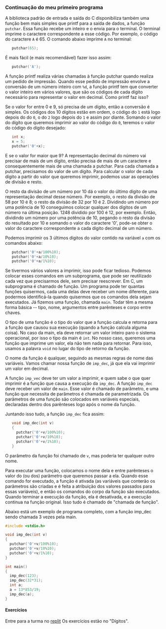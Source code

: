### Continuação do meu primeiro programa

A biblioteca padrão de entrada e saída do C disponibiliza também uma função bem mais simples que printf para a saída de dados, a função `putchar`.
Essa função recebe um inteiro e o envia para o terminal. O terminal imprime o caractere correspondente a esse código.
Por exemplo, o código do caractere `A` é 65. O comando abaixo imprime `A` no terminal:
```c
   putchar(65);
```
É mais fácil (e mais recomendável) fazer isso assim:
```c
   putchar('A');
```

A função printf realiza várias chamadas à função putchar quando realiza um pedido de impressão. 
Quando esse pedido de impressão envolve a conversão de um número inteiro com `%d`, a função printf tem que converter o valor inteiro em vários valores, que são os códigos de cada dígito necessário para representar o valor em decimal.
Como printf faz isso?

Se o valor for entre 0 e 9, só precisa de um dígito, então a conversão é simples.
Os códigos dos 10 dígitos estão em ordem, o código do `1` está logo depois do do `0`, o do `2` logo depois do `1` e assim por diante. Somando o valor do dígito que queremos imprimir ao valor do código do `0`, teremos o valor do código do dígito desejado:
```c
   int x;
   x = 5;
   putchar('0'+x);
```

E se o valor for maior que 9? A representação decimal do número vai precisar de mais de um dígito, então precisa de mais de um caractere e consequentemente mais de uma chamada a putchar.
Para cada chamada a putchar, precisamos do valor de um dígito.
Para calcular o valor de cada dígito a partir do valor que queremos imprimir, podemos usar as operações de divisão e resto.

O resto da divisão de um número por 10 dá o valor do último dígito de uma representação decimal desse número. Por exemplo, o resto da divisão de 58 por 10 é 8; o resto da divisão de 32 por 10 é 2.
Dividindo um número por uma potência de 10 conseguimos colocar qualquer dos dígitos de um número na última posição. 1248 dividido por 100 é 12, por exemplo. Então, dividindo um número por uma potência de 10, pegando o resto da divisão do resultado por 10 e somando o valor do caractere '0', pode-se obter o valor do caractere correspondente a cada dígito decimal de um número.

Podemos imprimir os 3 últimos dígitos do valor contido na variável `a` com os comandos abaixo:
```c
   putchar('0'+a/100%10);
   putchar('0'+a/10%10);
   putchar('0'+a/1%10);
```

Se tivermos vários valores a imprimir, isso pode ficar tedioso.
Podemos colocar esses comandos em um subprograma, que pode ser reutilizado cada vez que precisarmos dele, sem precisar reescrever.
Em C, um subprograma é chamado de função.
Um programa pode ter quantas funções quisermos, cada uma delas deve receber um nome diferente, para podermos identificá-la quando quisermos que os comandos dela sejam executados.
Já fizemos uma função, chamada `main`. Todar têm a mesma forma básica -- tipo, nome, argumentos entre parênteses e corpo entre chaves.

O tipo de uma função é o tipo do valor que a função calcula e retorna para a função que causou sua execução (quando a função calcula alguma coisa). No caso da main, ela deve retornar um valor inteiro paro o sistema operacional, por isso o tipo da main é `int`. No nosso caso, queremos uma função que imprime um valor, ela não tem nada para retornar. Para isso, usamos a palavra `void` no lugar do tipo de retorno da função.

O nome da função é qualquer, seguindo as mesmas regras de nome das variáveis. Vamos chamar nossa função de `imp_dec`, já que ela vai imprimir um valor em decimal.

A função `imp_vec` deve ter um valor a imprimir, e quem sabe o que quer imprimir é a função que causa a execução da `imp_dec`. A função `imp_dec` deve receber um valor de `main`. Esse valor é chamado de parâmetro, e uma função que necessita de parâmetros é chamada de parametrizada. Os parâmetros de uma função são colocados em variáveis especiais, declaradas dentro dos parênteses logo após o nome da função.

Juntando isso tudo, a função `imp_dec` fica assim:
```c
   void imp_dec(int v)
   {
     putchar('0'+v/100%10);
     putchar('0'+v/10%10);
     putchar('0'+v/1%10);
   }
```
O parâmetro da função foi chamado de `v`, mas poderia ter qualquer outro nome.

Para executar uma função, colocamos o nome dela e entre parênteses o valor do (ou dos) parâmetro que queremos passar a ela.
Quando esse comando for executado, a função é ativada (as variáveis que conterão os parãmetros são criadas e é feita a atribuição dos valores passados para essas variáveis), e então os comandos do corpo da função são executados. Quando terminar a execução da função, ela é desativada, e a execução continua na função original. Isso tudo é chamado de "chamada de função".

Abaixo está um exemplo de programa completo, com a função imp_dec sendo chamada 3 vezes pela main.
```c
#include <stdio.h>

void imp_dec(int v)
{
  putchar('0'+v/100%10);
  putchar('0'+v/10%10);
  putchar('0'+v/1%10);
}

int main()
{
  imp_dec(123);
  imp_dec(32*31);
  int a;
  a = 13*853/19;
  imp_dec(a);
}
```

#### Exercícios

Entre para a turma no [replit](https://replit.com/teams/join/cmbqbromiixaqqttgdwuzwqnxszmtosz-l1-23a)
Os exercícios estão no "Dígitos".
